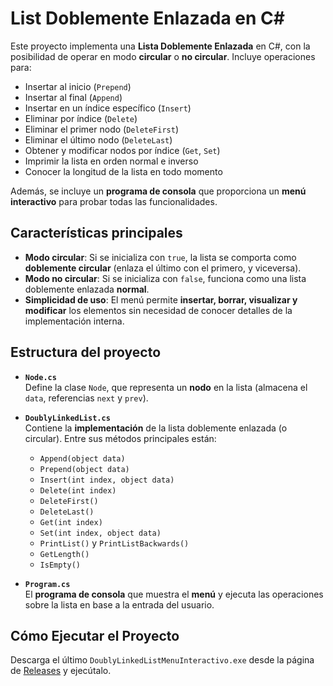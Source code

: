 # List Doblemente Enlazada en C#

Este proyecto implementa una **Lista Doblemente Enlazada** en C#, con la posibilidad de operar en modo **circular** o **no circular**. Incluye operaciones para:

- Insertar al inicio (`Prepend`)
- Insertar al final (`Append`)
- Insertar en un índice específico (`Insert`)
- Eliminar por índice (`Delete`)
- Eliminar el primer nodo (`DeleteFirst`)
- Eliminar el último nodo (`DeleteLast`)
- Obtener y modificar nodos por índice (`Get`, `Set`)
- Imprimir la lista en orden normal e inverso
- Conocer la longitud de la lista en todo momento

Además, se incluye un **programa de consola** que proporciona un **menú interactivo** para probar todas las funcionalidades.

## Características principales

- **Modo circular**: Si se inicializa con `true`, la lista se comporta como **doblemente circular** (enlaza el último con el primero, y viceversa).
- **Modo no circular**: Si se inicializa con `false`, funciona como una lista doblemente enlazada **normal**.
- **Simplicidad de uso**: El menú permite **insertar, borrar, visualizar y modificar** los elementos sin necesidad de conocer detalles de la implementación interna.

## Estructura del proyecto

- **`Node.cs`**  
  Define la clase `Node`, que representa un **nodo** en la lista (almacena el `data`, referencias `next` y `prev`).

- **`DoublyLinkedList.cs`**  
  Contiene la **implementación** de la lista doblemente enlazada (o circular). Entre sus métodos principales están:
  - `Append(object data)`
  - `Prepend(object data)`
  - `Insert(int index, object data)`
  - `Delete(int index)`
  - `DeleteFirst()`
  - `DeleteLast()`
  - `Get(int index)`
  - `Set(int index, object data)`
  - `PrintList()` y `PrintListBackwards()`
  - `GetLength()`
  - `IsEmpty()`

- **`Program.cs`**  
  El **programa de consola** que muestra el **menú** y ejecuta las operaciones sobre la lista en base a la entrada del usuario.

## Cómo Ejecutar el Proyecto

Descarga el último `DoublyLinkedListMenuInteractivo.exe` desde la página de [Releases](https://github.com/NuclearGecko74/doubly-linked-lists-anton/releases/tag/Release) y ejecútalo.
